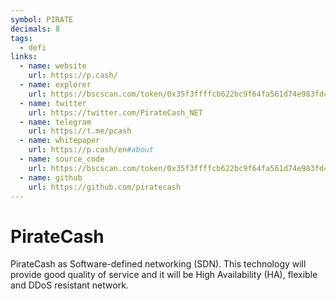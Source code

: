 ```yaml
---
symbol: PIRATE
decimals: 8
tags:
  - defi
links:
  - name: website
    url: https://p.cash/
  - name: explorer
    url: https://bscscan.com/token/0x35f3ffffcb622bc9f64fa561d74e983fd488d90c
  - name: twitter
    url: https://twitter.com/PirateCash_NET
  - name: telegram
    url: https://t.me/pcash
  - name: whitepaper
    url: https://p.cash/en#about
  - name: source_code
    url: https://bscscan.com/token/0x35f3ffffcb622bc9f64fa561d74e983fd488d90c#code
  - name: github
    url: https://github.com/piratecash
---
```


# PirateCash

PirateCash as Software-defined networking (SDN). This technology will provide good quality of service and it will be High Availability (HA), flexible and DDoS resistant network.

